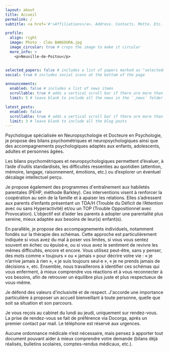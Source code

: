 ```yaml
---
layout: about
title: Accueil
permalink: /
subtitle: <a href='#'>Affiliations</a>. Address. Contacts. Motto. Etc.

profile:
  align: right
  image: Photo - Cléo BANGOURA.jpg
  image_circular: true # crops the image to make it circular
  more_info: >
    <p>Neuville-de-Poitou</p>


selected_papers: false # includes a list of papers marked as "selected={true}"
social: true # includes social icons at the bottom of the page

announcements:
  enabled: false # includes a list of news items
  scrollable: true # adds a vertical scroll bar if there are more than 3 news items
  limit: 5 # leave blank to include all the news in the `_news` folder

latest_posts:
  enabled: false
  scrollable: true # adds a vertical scroll bar if there are more than 3 new posts items
  limit: 3 # leave blank to include all the blog posts
---
```


Psychologue spécialisée en Neuropsychologie et Docteure en Psychologie, je propose des bilans psychométriques et neuropsychologiques ainsi que des accompagnements psychologiques adaptés aux enfants, adolescents, adultes et personnes âgées.

Les bilans psychométriques et neuropsychologiques permettent d’évaluer, à l’aide d’outils standardisés, les difficultés ressenties au quotidien (attention, mémoire, langage, raisonnement, émotions, etc.) ou d’explorer un éventuel décalage intellectuel perçu.

Je propose également des programmes d'entraînement aux habiletés parentales (PEHP, méthode Barkley). Ces interventions visent à renforcer la coopération au sein de la famille et à apaiser les relations. Elles s’adressent aux parents d’enfants présentant un TDA/H (Trouble du Déficit de l’Attention avec ou sans Hyperactivité) et/ou un TOP (Trouble Oppositionnel avec Provocation). L’objectif est d’aider les parents à adopter une parentalité plus sereine, mieux adaptée aux besoins de leur(s) enfant(s).

En parallèle, je propose des accompagnements individuels, notamment fondés sur la thérapie des schémas. Cette approche est particulièrement indiquée si vous avez du mal à poser vos limites, si vous vous sentez souvent en échec ou épuisé·e, ou si vous avez le sentiment de revivre les mêmes difficultés, encore et encore. Vous utilisez peut-être, sans y penser, des mots comme « toujours » ou « jamais » pour décrire votre vie : « je n’arrive jamais à rien », « je suis toujours seul·e », « je ne prends jamais de décisions », etc. Ensemble, nous travaillerons à identifier ces schémas qui vous enferment, à mieux comprendre vos réactions et à vous reconnecter à vos besoins, afin de retrouver un équilibre plus juste et plus respectueux de vous-même.

Je défend des valeurs d'inclusivité et de respect. J'accorde une importance particulière à proposer un accueil bienveillant à toute personne, quelle que soit sa situation et son parcours. 

Je vous reçois au cabinet du lundi au jeudi, uniquement sur rendez-vous. 
La prise de rendez-vous se fait de préférence via Docorga, après un premier contact par mail. Le téléphone est réservé aux urgences.

Aucune ordonnance médicale n’est nécessaire, mais pensez à apporter tout document pouvant aider à mieux comprendre votre demande (bilans déjà réalisés, bulletins scolaires, comptes-rendus médicaux, etc.).
